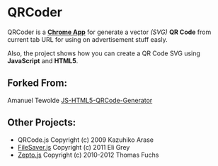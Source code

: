 QRCoder
=======

QRCoder is a [**Chrome App**][1] for generate a vector _(SVG)_ **QR Code** from
current tab URL for using on advertisement stuff easly.

Also, the project shows how you can create a QR Code SVG using **JavaScript** and **HTML5**.


Forked From:
------------------
Amanuel Tewolde [JS-HTML5-QRCode-Generator][2]

Other Projects:
------------------
* QRCode.js Copyright (c) 2009 Kazuhiko Arase
* [FileSaver.js][3] Copyright (c) 2011 Eli Grey
* [Zepto.js][4] Copyright (c) 2010-2012 Thomas Fuchs


[1]: https://chrome.google.com/webstore/detail/qrcoder/fgggldjlbpajaffefpkkhkfdiihinebf
[2]: https://github.com/amanuel/JS-HTML5-QRCode-Generator
[3]: https://github.com/eligrey/FileSaver.js
[4]: https://github.com/madrobby/zepto